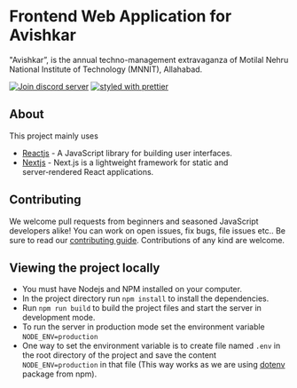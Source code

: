 # Frontend Web Application for Avishkar

"Avishkar”, is the annual techno-management extravaganza of Motilal Nehru National Institute of Technology (MNNIT), Allahabad.

[![Join discord server](https://img.shields.io/badge/Join-Discord%20server-%236a7fcb.svg)](https://discord.gg/jVQhkWB)
[![styled with prettier](https://img.shields.io/badge/styled_with-prettier-ff69b4.svg)](https://github.com/prettier/prettier)
<br>

## About

This project mainly uses
* [Reactjs](https://reactjs.org/) - A JavaScript library for building user interfaces.
* [Nextjs](http://nextjs.org) - Next.js is a lightweight framework for static and server‑rendered React applications.

## Contributing

We welcome pull requests from beginners and seasoned JavaScript developers alike! You can work on open issues, fix bugs, file issues etc.. Be sure to read our [contributing guide](https://github.com/MNNIT/Avishkar/blob/master/CONTRIBUTING.md).  Contributions of any kind are welcome.
## Viewing the project locally
* You must have Nodejs and NPM installed on your computer.
* In the project directory run ```npm install``` to install the dependencies.
* Run ```npm run build``` to build the project files and start the server in development mode.
* To run the server in production mode set the environment variable ```NODE_ENV=production```
* One way to set the environment variable is to create file named ```.env``` in the root directory of the project and save the content ```NODE_ENV=production``` in that file (This way works as we are using [dotenv](https://www.npmjs.com/package/dotenv) package from npm).

